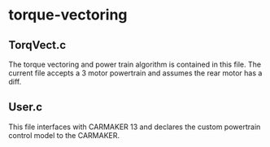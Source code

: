 # torque-vectoring

## TorqVect.c
The torque vectoring and power train algorithm is contained in this file. The current file accepts a 3 motor powertrain and assumes the rear motor has a diff.

## User.c
This file interfaces with CARMAKER 13 and declares the custom powertrain control model to the CARMAKER.